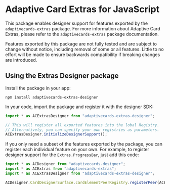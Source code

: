 # Adaptive Card Extras for JavaScript

This package enables designer support for features exported by the `adaptivecards-extras` package. For more information about Adaptive Card Extras, please refer to the `adaptivecards-extras` package documentation.

Features exported by this package are not fully tested and are subject to change without notice, including removal of some or all features. Little to no effort will be made to ensure backwards compatibility if breaking changes are introduced.

## Using the Extras Designer package
Install the package in your app:
```
npm install adaptivecards-extras-designer
```

In your code, import the package and register it with the designer SDK:
```typescript
import * as ACExtrasDesigner from "adaptivecards-extras-designer";

// This will register all exported features into the lobal Registry.
// Alternatively, you can specify your own registries as parameters.
ACExtrasDesigner.initializeDesignerSupport();
```

If you only need a subset of the features exported by the package, you can register each individual feature on your own. For example, to register designer support for the `Extras.ProgressBar`, just add this code:
```typescript
import * as ACDesigner from "adaptivecards-designer";
import * as ACExtras from "adaptivecards-extras";
import * as ACExtrasDesigner from "adaptivecards-extras-designer";

ACDesigner.CardDesignerSurface.cardElementPeerRegistry.registerPeer(ACExtras.ProgressBar, ACExtrasDesigner.ProgressBarPeer, "Extras");
```